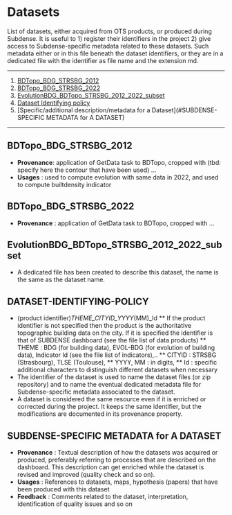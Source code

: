 # Datasets

List of datasets, either acquired from OTS products, or produced during Subdense. It is useful to 1) register their identifiers in the project 2) give access to Subdense-specific metadata related to these datasets. Such metadata either or in this file beneath the dataset identifiers, or they are in a dedicated file with the identifier as file name and the extension md. 


*******
 1. [BDTopo_BDG_STRSBG_2012](#BDTopo_BDG_STRSBG_2012)
 2. [BDTopo_BDG_STRSBG_2022](#BDTopo_BDG_STRSBG_2022)
 3. [EvolutionBDG_BDTopo_STRSBG_2012_2022_subset](#EvolutionBDG_BDTopo_STRSBG_2012_2022_subset)
 4. [Dataset Identifying policy](#DATASET-IDENTIFYING-POLICY)
 5. [Specific/additional description/metadata for a Dataset](#SUBDENSE-SPECIFIC METADATA for A DATASET)
*******
## BDTopo_BDG_STRSBG_2012	
* **Provenance**: application of GetData task to BDTopo, cropped with (tbd: specify here the contour that have been used) … 
* **Usages** : used to compute evolution with same data in 2022, and used to compute builtdensity indicator

## BDTopo_BDG_STRSBG_2022
* **Provenance** : application of GetData task to BDTopo, cropped with … 

## EvolutionBDG_BDTopo_STRSBG_2012_2022_subset
* A dedicated file has been created to describe this dataset, the name is the same as the dataset name. 

## DATASET-IDENTIFYING-POLICY
* (product identifier)_THEME_CITYID_YYYY_(MM)_Id
  ** If the product identifier is not specified then the product is the authoritative topographic building data on the city. If it is specified the identifier is that of SUBDENSE dashboard (see the file list of data products)
   ** THEME : BDG (for building data), EVOL-BDG (for evolution of building data), Indicator Id (see the file list of indicators),..
  ** CITYID : STRSBG (Strasbourg), TLSE (Toulouse),
  ** YYYY, MM : in digits,
  ** Id : specific additional characters to distinguish different datasets when necessary    
* The identifier of the dataset is used to name the dataset files (or zip repository) and to name the eventual dedicated metadata file for Subdense-specific metadata associated to the dataset. 
* A dataset is considered the same resource even if it is enriched or corrected during the project. It keeps the same identifier, but the modifications are documented in its provenance property.    

## SUBDENSE-SPECIFIC METADATA for A DATASET
* **Provenance** : Textual description of how the datasets was acquired or produced, preferably referring to processes that are described on the dashboard.  This description can get enriched while the dataset is revised and improved (quality check and so on).
* **Usages** : References to datasets, maps, hypothesis (papers) that have been produced with this dataset
* **Feedback** : Comments related to the dataset, interpretation, identification of quality issues and so on


